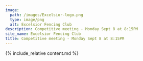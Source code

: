```yaml
---
image:
  path: /images/Excelsior-logo.png
  type: image/png
  alt: Excelsior Fencing Club
description: Competitive meeting - Monday Sept 8 at 8:15PM
site_name: Excelsior Fencing Club
title: Competitive meeting - Monday Sept 8 at 8:15PM
---
```


{% include_relative content.md %}
